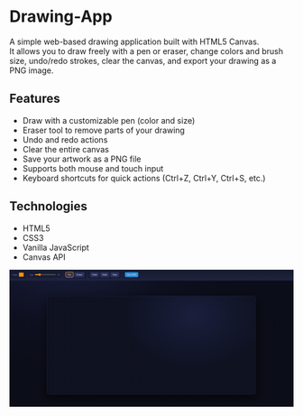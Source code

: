 # Drawing-App

A simple web-based drawing application built with HTML5 Canvas.  
It allows you to draw freely with a pen or eraser, change colors and brush size, undo/redo strokes, clear the canvas, and export your drawing as a PNG image.

## Features

- Draw with a customizable pen (color and size)
- Eraser tool to remove parts of your drawing
- Undo and redo actions
- Clear the entire canvas
- Save your artwork as a PNG file
- Supports both mouse and touch input
- Keyboard shortcuts for quick actions (Ctrl+Z, Ctrl+Y, Ctrl+S, etc.)

## Technologies

- HTML5
- CSS3
- Vanilla JavaScript
- Canvas API

<img src="Drawing App/pictures/DrawingApp.png" alt="Drawing App preview" width="1000">
